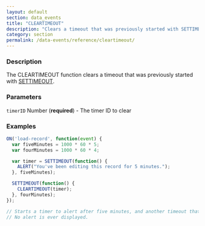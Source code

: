 ```yaml
---
layout: default
section: data_events
title: "CLEARTIMEOUT"
description: "Clears a timeout that was previously started with SETTIMEOUT"
category: section
permalink: /data-events/reference/cleartimeout/
---
```


### Description

The CLEARTIMEOUT function clears a timeout that was previously started with [SETTIMEOUT](/data-events/reference/settimeout/).

### Parameters

`timerID` Number (__required__) - The timer ID to clear

### Examples

```js
ON('load-record', function(event) {
  var fiveMinutes = 1000 * 60 * 5;
  var fourMinutes = 1000 * 60 * 4;

  var timer = SETTIMEOUT(function() {
    ALERT("You've been editing this record for 5 minutes.");
  }, fiveMinutes);

  SETTIMEOUT(function() {
    CLEARTIMEOUT(timer);
  }, fourMinutes);
});

// Starts a timer to alert after five minutes, and another timeout that clears the first one after four minutes.
// No alert is ever displayed.
```
